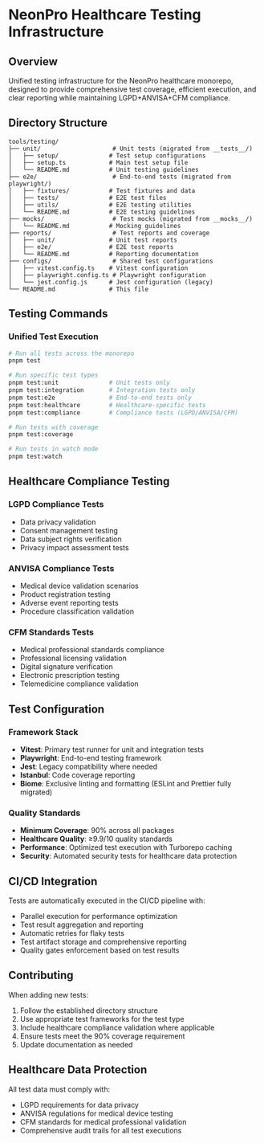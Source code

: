 # NeonPro Healthcare Testing Infrastructure

## Overview
Unified testing infrastructure for the NeonPro healthcare monorepo, designed to provide comprehensive test coverage, efficient execution, and clear reporting while maintaining LGPD+ANVISA+CFM compliance.

## Directory Structure

```
tools/testing/
├── unit/                    # Unit tests (migrated from __tests__/)
│   ├── setup/              # Test setup configurations
│   ├── setup.ts            # Main test setup file
│   └── README.md           # Unit testing guidelines
├── e2e/                     # End-to-end tests (migrated from playwright/)
│   ├── fixtures/           # Test fixtures and data
│   ├── tests/              # E2E test files
│   ├── utils/              # E2E testing utilities
│   └── README.md           # E2E testing guidelines
├── mocks/                   # Test mocks (migrated from __mocks__/)
│   └── README.md           # Mocking guidelines
├── reports/                 # Test reports and coverage
│   ├── unit/               # Unit test reports
│   ├── e2e/                # E2E test reports
│   └── README.md           # Reporting documentation
├── configs/                 # Shared test configurations
│   ├── vitest.config.ts    # Vitest configuration
│   ├── playwright.config.ts # Playwright configuration
│   └── jest.config.js      # Jest configuration (legacy)
└── README.md               # This file
```

## Testing Commands

### Unified Test Execution
```bash
# Run all tests across the monorepo
pnpm test

# Run specific test types
pnpm test:unit              # Unit tests only
pnpm test:integration       # Integration tests only
pnpm test:e2e               # End-to-end tests only
pnpm test:healthcare        # Healthcare-specific tests
pnpm test:compliance        # Compliance tests (LGPD/ANVISA/CFM)

# Run tests with coverage
pnpm test:coverage

# Run tests in watch mode
pnpm test:watch
```

## Healthcare Compliance Testing

### LGPD Compliance Tests
- Data privacy validation
- Consent management testing
- Data subject rights verification
- Privacy impact assessment tests

### ANVISA Compliance Tests
- Medical device validation scenarios
- Product registration testing
- Adverse event reporting tests
- Procedure classification validation

### CFM Standards Tests
- Medical professional standards compliance
- Professional licensing validation
- Digital signature verification
- Electronic prescription testing
- Telemedicine compliance validation

## Test Configuration

### Framework Stack
- **Vitest**: Primary test runner for unit and integration tests
- **Playwright**: End-to-end testing framework
- **Jest**: Legacy compatibility where needed
- **Istanbul**: Code coverage reporting
- **Biome**: Exclusive linting and formatting (ESLint and Prettier fully migrated)

### Quality Standards
- **Minimum Coverage**: 90% across all packages
- **Healthcare Quality**: ≥9.9/10 quality standards
- **Performance**: Optimized test execution with Turborepo caching
- **Security**: Automated security tests for healthcare data protection

## CI/CD Integration

Tests are automatically executed in the CI/CD pipeline with:
- Parallel execution for performance optimization
- Test result aggregation and reporting
- Automatic retries for flaky tests
- Test artifact storage and comprehensive reporting
- Quality gates enforcement based on test results

## Contributing

When adding new tests:
1. Follow the established directory structure
2. Use appropriate test frameworks for the test type
3. Include healthcare compliance validation where applicable
4. Ensure tests meet the 90% coverage requirement
5. Update documentation as needed

## Healthcare Data Protection

All test data must comply with:
- LGPD requirements for data privacy
- ANVISA regulations for medical device testing
- CFM standards for medical professional validation
- Comprehensive audit trails for all test executions